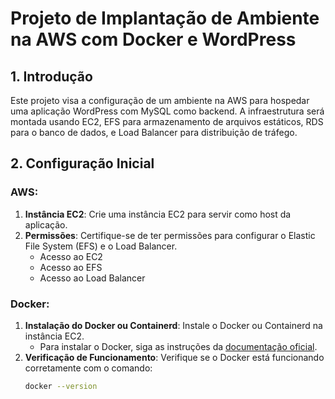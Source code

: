 # Projeto de Implantação de Ambiente na AWS com Docker e WordPress

## 1. Introdução

Este projeto visa a configuração de um ambiente na AWS para hospedar uma aplicação WordPress com MySQL como backend. A infraestrutura será montada usando EC2, EFS para armazenamento de arquivos estáticos, RDS para o banco de dados, e Load Balancer para distribuição de tráfego.

## 2. Configuração Inicial

### AWS:
1. **Instância EC2**: Crie uma instância EC2 para servir como host da aplicação.
2. **Permissões**: Certifique-se de ter permissões para configurar o Elastic File System (EFS) e o Load Balancer.
   - Acesso ao EC2
   - Acesso ao EFS
   - Acesso ao Load Balancer

### Docker:
1. **Instalação do Docker ou Containerd**: Instale o Docker ou Containerd na instância EC2.
   - Para instalar o Docker, siga as instruções da [documentação oficial](https://docs.docker.com/get-docker/).
2. **Verificação de Funcionamento**: Verifique se o Docker está funcionando corretamente com o comando:
   ```bash
   docker --version
